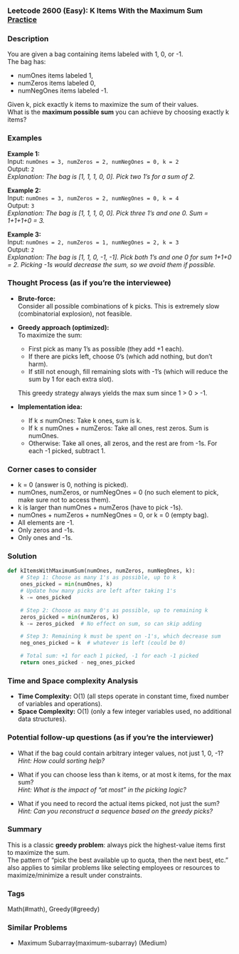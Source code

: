 ### Leetcode 2600 (Easy): K Items With the Maximum Sum [Practice](https://leetcode.com/problems/k-items-with-the-maximum-sum)

### Description  
You are given a bag containing items labeled with 1, 0, or -1.  
The bag has:
- numOnes items labeled 1,
- numZeros items labeled 0,
- numNegOnes items labeled -1.

Given k, pick exactly k items to maximize the sum of their values.  
What is the **maximum possible sum** you can achieve by choosing exactly k items?

### Examples  

**Example 1:**  
Input: `numOnes = 3, numZeros = 2, numNegOnes = 0, k = 2`  
Output: `2`  
*Explanation: The bag is [1, 1, 1, 0, 0]. Pick two 1’s for a sum of 2.*

**Example 2:**  
Input: `numOnes = 3, numZeros = 2, numNegOnes = 0, k = 4`  
Output: `3`  
*Explanation: The bag is [1, 1, 1, 0, 0]. Pick three 1’s and one 0. Sum = 1+1+1+0 = 3.*

**Example 3:**  
Input: `numOnes = 2, numZeros = 1, numNegOnes = 2, k = 3`  
Output: `2`  
*Explanation: The bag is [1, 1, 0, -1, -1]. Pick both 1’s and one 0 for sum 1+1+0 = 2. Picking -1s would decrease the sum, so we avoid them if possible.*

### Thought Process (as if you’re the interviewee)  

- **Brute-force:**  
  Consider all possible combinations of k picks. This is extremely slow (combinatorial explosion), not feasible.

- **Greedy approach (optimized):**  
  To maximize the sum:
  - First pick as many 1’s as possible (they add +1 each).
  - If there are picks left, choose 0’s (which add nothing, but don’t harm).
  - If still not enough, fill remaining slots with -1’s (which will reduce the sum by 1 for each extra slot).
  
  This greedy strategy always yields the max sum since 1 > 0 > -1.

- **Implementation idea:**  
  - If k ≤ numOnes: Take k ones, sum is k.
  - If k ≤ numOnes + numZeros: Take all ones, rest zeros. Sum is numOnes.
  - Otherwise: Take all ones, all zeros, and the rest are from -1s. For each -1 picked, subtract 1.


### Corner cases to consider  
- k = 0 (answer is 0, nothing is picked).
- numOnes, numZeros, or numNegOnes = 0 (no such element to pick, make sure not to access them).
- k is larger than numOnes + numZeros (have to pick -1s).
- numOnes + numZeros + numNegOnes = 0, or k = 0 (empty bag).
- All elements are -1.
- Only zeros and -1s.
- Only ones and -1s.


### Solution

```python
def kItemsWithMaximumSum(numOnes, numZeros, numNegOnes, k):
    # Step 1: Choose as many 1's as possible, up to k
    ones_picked = min(numOnes, k)
    # Update how many picks are left after taking 1's
    k -= ones_picked

    # Step 2: Choose as many 0's as possible, up to remaining k
    zeros_picked = min(numZeros, k)
    k -= zeros_picked  # No effect on sum, so can skip adding

    # Step 3: Remaining k must be spent on -1's, which decrease sum
    neg_ones_picked = k  # whatever is left (could be 0)

    # Total sum: +1 for each 1 picked, -1 for each -1 picked
    return ones_picked - neg_ones_picked
```

### Time and Space complexity Analysis  

- **Time Complexity:** O(1) (all steps operate in constant time, fixed number of variables and operations).
- **Space Complexity:** O(1) (only a few integer variables used, no additional data structures).

### Potential follow-up questions (as if you’re the interviewer)  

- What if the bag could contain arbitrary integer values, not just 1, 0, -1?  
  *Hint: How could sorting help?*

- What if you can choose less than k items, or at most k items, for the max sum?  
  *Hint: What is the impact of “at most” in the picking logic?*

- What if you need to record the actual items picked, not just the sum?  
  *Hint: Can you reconstruct a sequence based on the greedy picks?*

### Summary
This is a classic **greedy problem**: always pick the highest-value items first to maximize the sum.  
The pattern of “pick the best available up to quota, then the next best, etc.” also applies to similar problems like selecting employees or resources to maximize/minimize a result under constraints.

### Tags
Math(#math), Greedy(#greedy)

### Similar Problems
- Maximum Subarray(maximum-subarray) (Medium)